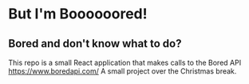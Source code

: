 # But I'm Boooooored!

## Bored and don't know what to do?

This repo is a small React application that makes calls to the Bored API https://www.boredapi.com/ A small project over the Christmas break.

